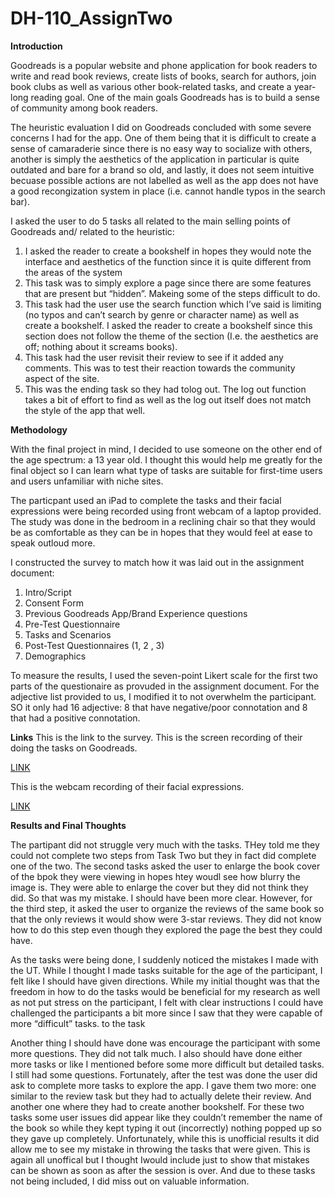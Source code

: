 # DH-110_AssignTwo

**Introduction**

Goodreads is a popular website and phone application for book readers to write and read book reviews, create lists of books, search for authors, join book clubs as well as various other book-related tasks, and create a year-long reading goal. One of the main goals Goodreads has is to build a sense of community among book readers. 


The heuristic evaluation I did on Goodreads concluded with some severe concerns I had for the app. One of them being that it is difficult to create a sense of camaraderie since there is no easy way to socialize with others, another is simply the aesthetics of the application in particular is quite outdated and bare for a brand so old, and lastly, it does not seem intuitive becuase possible actions are not labelled as well as the app does not have a good recongization system in place (i.e. cannot handle typos in the search bar).

I asked the user to do 5 tasks all related to the main selling points of Goodreads and/ related to the heuristic:
<ol>
  <li>I asked the reader to create a bookshelf in hopes they would note the interface and aesthetics of the function since it is quite different from the areas of the system</li>
  <li>This task was to simply explore a page since there are some features that are present but “hidden”. Makeing some of the steps difficult to do. </li>
  <li>This task had the user use the search function which I’ve said is limiting (no typos and can’t search by genre or character name) as well as create a bookshelf. I asked the reader to create a bookshelf since this section does not follow the theme of the section (I.e. the aesthetics are off; nothing about it screams books). </li>
  <li> This task had the user revisit their review to see if it added any comments. This was to test their reaction towards the community aspect of the site.  </li>
 <li> This was the ending task so they had tolog out. The log out function takes a bit of effort to find as well as the log out itself does not match the style of the app that well. </li>

</ol>


**Methodology**

With the final project in mind, I decided to use someone on the other end of the age spectrum: a 13 year old. I thought this would help me greatly for the final object so I can learn what type of tasks are suitable for first-time users and users unfamiliar with niche sites. 

The particpant used an iPad to complete the tasks and their facial expressions were being recorded using front webcam of a laptop provided. The study was done in the bedroom in a reclining chair so that they would be as comfortable as they can be in hopes that they would feel at ease to speak outloud more. 

I constructed the survey to match how it was laid out in the assignment document:
<ol>
  
  <li>Intro/Script </li>
  <li>Consent Form </li>
  <li>Previous Goodreads App/Brand Experience questions </li>
  <li>Pre-Test Questionnaire </li>
  <li>Tasks and Scenarios </li>
  <li>Post-Test Questionnaires (1, 2 , 3) </li>
  <li>Demographics  </li>
 </ol>
 
To measure the results, I used the seven-point Likert scale for the first two parts of the questionaire as provuded in the assignment document. 
For the adjective list provided to us, I modified it to not overwhelm the participant. SO it only had 16 adjective: 8 that have negative/poor connotation and 8 that had a positive connotation.

**Links**
This is the link to the survey.
This is the screen recording of their doing the tasks on Goodreads. <p><a href="https://drive.google.com/file/d/1fsU-k4uL2_A8_3fi7ztxDTjwCGkFrux2/view?usp=sharing">LINK</a></p>
This is the webcam recording of their facial expressions. <p><a href="https://drive.google.com/file/d/1gv2hDGntWGGw4YuqgYUqlqldOl-5y0WR/view?usp=sharing">LINK</a></p>

**Results and Final Thoughts**

The partipant did not struggle very much with the tasks. THey told me they could not complete two steps from Task Two but they in fact did complete one of the two. The second tasks asked the user to enlarge the book cover of the bpok they were viewing in hopes htey woudl see how blurry the image is. They were able to enlarge the cover but they did not think they did. So that was my mistake. I should have been more clear. However, for the third step, it asked the user to organize the reviews of the same book so that the only reviews it would show were 3-star reviews. They did not know how to do this step even though they explored the page the best they could have.


As the tasks were being done, I suddenly noticed the mistakes I made with the UT. While I thought I made tasks suitable for the age of the participant, I felt like I should have given directions. While my initial thought was that the freedom in how to do the tasks would be beneficial for my research as well as not put stress on the participant, I felt with clear instructions I could have challenged the participants a bit more since I saw that they were capable of more “difficult” tasks. to the task 


Another thing I should have done was encourage the participant with some more questions. They did not talk much. I also should have done either more tasks or like I mentioned before some more difficult but detailed tasks. I still had some questions. Fortunately, after the test was done the user did ask to complete more tasks to explore the app. I gave them two more: one similar to the review task but they had to actually delete their review. And another one where they had to create another bookshelf. For these two tasks some user issues did appear like they couldn’t remember the name of the book so while they kept typing it out (incorrectly) nothing popped up so they gave up completely. Unfortunately, while this is unofficial results it did allow me to see my mistake in throwing the tasks that were given. This is again all unoffical but I thought Iwould include just to show that mistakes can be shown as soon as after the session is over. And due to these tasks not being included, I did miss out on valuable information.

